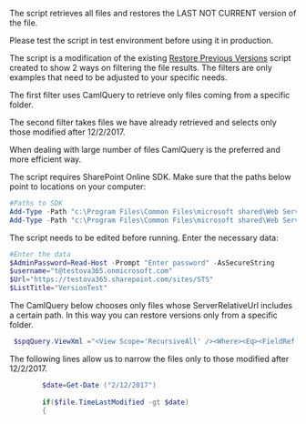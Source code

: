 The script retrieves all files and restores the LAST NOT CURRENT version of the file.

Please test the script in test environment before using it in production.

 

The script is a modification of the existing [Restore Previous Versions](https://gallery.technet.microsoft.com/Restore-previous-versions-bbcb0796) script created to show 2 ways on filtering the file results. The filters are only examples that need to be adjusted to your specific needs.

The first filter uses CamlQuery to retrieve only files coming from a specific folder.

The second filter takes files we have already retrieved and selects only those modified after 12/2/2017.

When dealing with large number of files CamlQuery is the preferred and more efficient way.

 

 

 The script requires SharePoint Online SDK.  Make sure that the paths below point to locations on your computer:

 

```PowerShell
#Paths to SDK 
Add-Type -Path "c:\Program Files\Common Files\microsoft shared\Web Server Extensions\15\ISAPI\Microsoft.SharePoint.Client.dll"   
Add-Type -Path "c:\Program Files\Common Files\microsoft shared\Web Server Extensions\15\ISAPI\Microsoft.SharePoint.Client.Runtime.dll"   
 ```
 
The script needs to be edited before running. Enter the necessary data:

```PowerShell
#Enter the data 
$AdminPassword=Read-Host -Prompt "Enter password" -AsSecureString 
$username="t@testova365.onmicrosoft.com" 
$Url="https://testova365.sharepoint.com/sites/STS" 
$ListTitle="VersionTest"
``` 
The CamlQuery below chooses only files whose ServerRelativeUrl includes a certain path. In this way you can restore versions only from a specific folder.

```PowerShell
 $spqQuery.ViewXml ="<View Scope='RecursiveAll' /><Where><Eq><FieldRef Name='ServerRelativeUrl'/><Value Type='Text'>/VersionTest/Folder2/FolderWithinFolder</Value></Eq></Where>"; 
 ```
 The following lines allow us to narrow the files only to those modified after 12/2/2017. 
```PowerShell
        $date=Get-Date ("2/12/2017") 
         
        if($file.TimeLastModified -gt $date) 
        {
 ```
